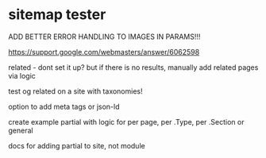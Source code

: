 # sitemap tester

ADD BETTER ERROR HANDLING TO IMAGES IN PARAMS!!!

<https://support.google.com/webmasters/answer/6062598>

related - dont set it up? but if there is no results, manually add related pages via logic

test og related on a site with taxonomies!

option to add meta tags or json-ld

create example partial with logic for per page, per .Type, per .Section or general

docs for adding partial to site, not module


